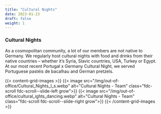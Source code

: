 ```yaml
---
title: "Cultural Nights"
date: 2023-01-23
draft: false
weight: 1
---
```

### Cultural Nights

As a cosmopolitan community, a lot of our members are not native to Germany. We regularly host cultural nights with food and drinks from their native countries – whether it’s Syria, Slavic countries, USA, Turkey or Egypt. At our most recent Portugal x Germany Cultural Night, we served Portuguese pastéis de bacalhau and German pretzels.

{{< content-grid-images >}}
  {{< image src="/img/out-of-office/Cultural_Nights_l_s.webp" alt="Cultural Nights - Team" class="fdc-scroll fdc-scroll--slide-left grow">}}
  {{< image src="/img/out-of-office/cultural_ights_dancing.webp" alt="Cultural Nights - Team" class="fdc-scroll fdc-scroll--slide-right grow">}}
{{< /content-grid-images >}}